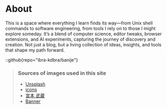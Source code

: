 # About  

This is a space where everything I learn finds its way—from Unix shell commands to software engineering, from tools I rely on to those I might explore someday. It’s a blend of computer science, editor tweaks, browser extensions, and AI experiments, capturing the journey of discovery and creation. Not just a blog, but a living collection of ideas, insights, and tools that shape my path forward.  

::github{repo="ibra-kdbra/banije"}  

> ### Sources of images used in this site  
> - [Unsplash](https://unsplash.com/)  
> - [icons](https://icon-icons.com/)  
> - [宮本 武蔵](http://vagabondmangafree.com/index.html)  
> - [Banner](https://www.freepik.com/free-ai-image/anime-style-character-with-water_94463321.htm#fromView=search&page=1&position=26&uuid=09a812af-5beb-4b6d-a73a-cdb0a347ef51)  
